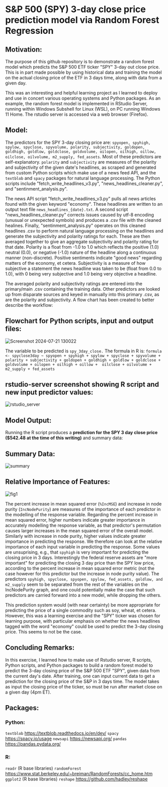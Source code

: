 # S&P 500 (SPY) 3-day close price prediction model via Random Forest Regression

## Motivation:
The purpose of this github repository is to demonstrate a random forest model which predicts the S&P 500 ETF ticker "SPY" 3-day out close price. This is in part made possible by using historical data and training the model on the actual closing price of the ETF in 3 days time, along with data from a given day. 

This was an interesting and helpful learning project as I learned to deploy and use in concert various operating systems and Python packages. As an example, the random forest model is implemented in RStudio Server, running within Windows Subshell for Linux (WSL), on PC running Windows 11 Home. The rstudio server is accessed via a web browser (Firefox).

## Model:
The predictors for the SPY 3-day closing price are: `spyopen, spyhigh, spylow, spyclose, spyvolume, polarity, subjectivity, goldopen, goldhigh, goldlow, goldclose, goldvolume, oilopen, oilhigh, oillow, oilclose, oilvolume, m2_supply, fed_assets`. Most of these predictors are self-explanatory. `polarity` and `subjectivity` are measures of the polarity and subjectivity of the given date's headlines, as scraped and generated from custom Python scripts which make use of a news feed API, and the `textblob` and `spacy` packages for natural language processing. The Python scripts include "fetch_write_headlines_v3.py", "news_headlines_cleaner.py", and "sentinment_analysis.py". 

The news API script "fetch_write_headlines_v3.py" pulls all news articles found with the given keyword "economy". These headlines are written to an output text file `news_headlines_{date}.txt`. A second script "news_headlines_cleaner.py" corrects issues caused by utf-8 encoding (unusual or unexpected symbols) and produces a .csv file with the cleaned healines. Finally, "sentinment_analysis.py" operates on this cleaned headlines .csv to perform natural language processing on the headlines and generate the subjectivity and polarity ratings for each. These are then averaged together to give an aggregate subjectivity and polarity rating for that date. Polarity is a float from -1.0 to 1.0 which reflects the positive (1.0) neutral (0.0), or negative (-1.0) nature of the headline along a continuous manner (non-discrete). Positive sentiments indicate "good news" regarding matters of the economy, et cetera. Subjectivity is a measure of how subjective a statement the news headline was taken to be (float from 0.0 to 1.0), with 0 being very subjective and 1.0 being very objective a headline. 

The averaged polarity and subjectivity ratings are entered into the primary/main .csv containing the training data. Other predictors are looked up from disparate sources and keyed in manually into this primary .csv, as are the polarity and subjectivity. A flow chart has been created to better describe the workflow:

## Flowchart for Python scripts, input and output files:
![Screenshot 2024-07-21 130022](https://github.com/user-attachments/assets/63b20d2f-8d95-4af1-845c-b90a69354984)

The variable to be predicted is `spy_3day_close.` The formula in R is: `formula <- spyclose3day ~ spyopen + spyhigh + spylow + spyclose + spyvolume + polarity + subjectivity +
  goldopen + goldhigh + goldlow + goldclose + goldvolume + oilopen + oilhigh + oillow + 
  oilclose + oilvolume + m2_supply + fed_assets`

## rstudio-server screenshot showing R script and new input predictor values:

![rstudio_server](https://github.com/user-attachments/assets/648ed06d-f4a7-4be7-a2e2-685b51ca9cbc)

## Model Output:
Running the R script produces a **prediction for the SPY 3 day close price ($542.48 at the time of this writing)** and summary data:

## Summary Data:
![summary](https://github.com/user-attachments/assets/ba1ea1d8-7693-427c-a55a-d06d840a4a2b)

## Relative Importance of Features:
![fig1](https://github.com/user-attachments/assets/4cfb5b09-1c56-4e47-b327-af6b3c0226a4)

The percent increase in mean squared error (`%IncMSE`) and increase in node purity (`IncNodePurity`) are measures of the importance of each predictor in the modelling of the response variable. Regarding the percent increase in mean squared error, higher numbers indicate greater importance in accurately modelling the response variable, as that predictor's permutation causes larger increases in the mean squared error of the overall model. Similarly with increase in node purity, higher values indicate greater importance in predicting the response. We therefore can look at the relative importance of each input variable in predicting the response. Some values are unsuprising, e.g., that `spyhigh` is very important for predicting the closing price in 3 days. Interestingly the federal reserve assets are "more important" for predicting the closing 3 day price than the SPY low price, according to the percent increase in mean squared error metric (not the case however for this predictor but the increase in node purity value). The predictors `spyhigh, spyclose, spyopen, spylow, fed_assets, goldlow, and m2_supply` seem to be separated from the rest of the variables on the IncNodePurity graph, and one could potentially make the case that such predictors are carried forward into a new model, while dropping the others. 

This prediction system would (with near certainty) be more appropriate for predicting the price of a single commodity such as soy, wheat, et cetera. However, this was a learning exercise and the "SPY" ticker was chosen for learning purpose, with particular emphasis on whether the news headlines tagged with the word "economy" could be used to predict the 3-day closing price. This seems to not be the case. 

## Concluding Remarks:
In this exercise, I learned how to make use of Rstudio server, R scripts, Python scripts, and Python packages to build a random forest model to predict the 3-day closing price of the S&P 500 ETF "SPY", given data from the current day's date. After training, one can input current data to get a prediction for the closing price of the S&P in 3 days time. The model takes as input the closing price of the ticker, so must be run after market close on a given day (4pm ET).

## Packages:
### Python:
`textblob` https://textblob.readthedocs.io/en/dev/
`spacy` https://spacy.io/usage
`newsapi` https://newsapi.org/
`pandas` https://pandas.pydata.org/

### R:
`readr` (R base libraries)
`randomForest` https://www.stat.berkeley.edu/~breiman/RandomForests/cc_home.htm
`ggplot2` (R base libraries)
`reshape` https://github.com/hadley/reshape
